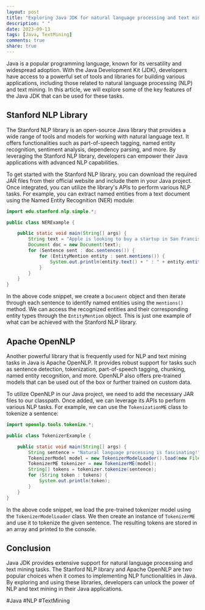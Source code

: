 ```yaml
---
layout: post
title: "Exploring Java JDK for natural language processing and text mining"
description: " "
date: 2023-09-13
tags: [Java, TextMining]
comments: true
share: true
---
```


Java is a popular programming language, known for its versatility and widespread adoption. With the Java Development Kit (JDK), developers have access to a powerful set of tools and libraries for building various applications, including those related to natural language processing (NLP) and text mining. In this article, we will explore some of the key features of the Java JDK that can be used for these tasks.

## Stanford NLP Library

The Stanford NLP library is an open-source Java library that provides a wide range of tools and models for working with natural language text. It offers functionalities such as part-of-speech tagging, named entity recognition, sentiment analysis, dependency parsing, and more. By leveraging the Stanford NLP library, developers can empower their Java applications with advanced NLP capabilities.

To get started with the Stanford NLP library, you can download the required JAR files from their official website and include them in your Java project. Once integrated, you can utilize the library's APIs to perform various NLP tasks. For example, you can extract named entities from a text document using the Named Entity Recognition (NER) module:

```java
import edu.stanford.nlp.simple.*;

public class NERExample {

    public static void main(String[] args) {
        String text = "Apple is looking to buy a startup in San Francisco.";
        Document doc = new Document(text);
        for (Sentence sent : doc.sentences()) {
            for (EntityMention entity : sent.mentions()) {
                System.out.println(entity.text() + " : " + entity.entityType());
            }
        }
    }
}
```

In the above code snippet, we create a `Document` object and then iterate through each sentence to identify named entities using the `mentions()` method. We can access the recognized entities and their corresponding entity types through the `EntityMention` object. This is just one example of what can be achieved with the Stanford NLP library.

## Apache OpenNLP

Another powerful library that is frequently used for NLP and text mining tasks in Java is Apache OpenNLP. It provides robust support for tasks such as sentence detection, tokenization, part-of-speech tagging, chunking, named entity recognition, and more. OpenNLP also offers pre-trained models that can be used out of the box or further trained on custom data.

To utilize OpenNLP in our Java project, we need to add the necessary JAR files to our classpath. Once added, we can leverage its APIs to perform various NLP tasks. For example, we can use the `TokenizationME` class to tokenize a sentence:

```java
import opennlp.tools.tokenize.*;

public class TokenizerExample {

    public static void main(String[] args) {
        String sentence = "Natural language processing is fascinating!";
        TokenizerModel model = new TokenizerModelLoader().load(new File("en-token.bin"));
        TokenizerME tokenizer = new TokenizerME(model);
        String[] tokens = tokenizer.tokenize(sentence);
        for (String token : tokens) {
            System.out.println(token);
        }
    }
}
```

In the above code snippet, we load the pre-trained tokenizer model using the `TokenizerModelLoader` class. We then create an instance of `TokenizerME` and use it to tokenize the given sentence. The resulting tokens are stored in an array and printed to the console.

## Conclusion

Java JDK provides extensive support for natural language processing and text mining tasks. The Stanford NLP library and Apache OpenNLP are two popular choices when it comes to implementing NLP functionalities in Java. By exploring and using these libraries, developers can unlock the power of NLP and text mining in their Java applications.

#Java #NLP #TextMining